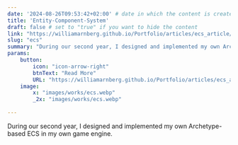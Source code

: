 ```yaml
---
date: '2024-08-26T09:53:42+02:00' # date in which the content is created - defaults to "today"
title: 'Entity-Component-System'
draft: false # set to "true" if you want to hide the content 
link: "https://williamarnberg.github.io/Portfolio/articles/ecs_article/" # optional URL to link the logo to
slug: "ecs"
summary: "During our second year, I designed and implemented my own Archetype-based ECS in my own game engine."
params:
    button:
        icon: "icon-arrow-right"
        btnText: "Read More"
        URL: "https://williamarnberg.github.io/Portfolio/articles/ecs_article/"
    image:  
        x: "images/works/ecs.webp"
        _2x: "images/works/ecs.webp"
    
---
```


During our second year, I designed and implemented my own Archetype-based ECS in my own game engine.

